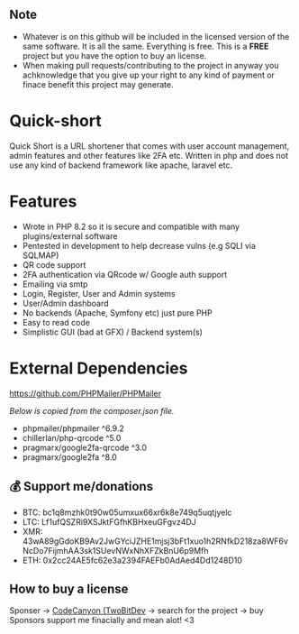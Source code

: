 ## Note 
- Whatever is on this github will be included in the licensed version of the same software. It is all the same. Everything is free. This is a **FREE** project but you have the option to buy an license. 
- When making pull requests/contributing to the project in anyway you achknowledge that you give up your right to any kind of payment or finace benefit this project may generate.

###

# Quick-short
Quick Short is a URL shortener that comes with user account management, admin features and other features like 2FA etc. Written in php and does not use any kind of backend framework like apache, laravel etc.

###

# Features
- Wrote in PHP 8.2 so it is secure and compatible with many plugins/external software
- Pentested in development to help decrease vulns (e.g SQLI via SQLMAP)
- QR code support
- 2FA authentication via QRcode w/ Google auth support
- Emailing via smtp
- Login, Register, User and Admin systems
- User/Admin dashboard
- No backends (Apache, Symfony etc) just pure PHP
- Easy to read code
- Simplistic GUI (bad at GFX) / Backend system(s)

###

# External Dependencies
https://github.com/PHPMailer/PHPMailer

*Below is copied from the composer.json file.*

- phpmailer/phpmailer ^6.9.2
- chillerlan/php-qrcode ^5.0
- pragmarx/google2fa-qrcode ^3.0
- pragmarx/google2fa ^8.0

###

## 💰 Support me/donations
- BTC: bc1q8mzhk0t90w05umxux66xr6k8e749q5uqtjyelc
- LTC: Lf1ufQSZRi9XSJktFGfhKBHxeuGFgvz4DJ
- XMR: 43wA89gGdoKB9Av2JwGYciJZHE1mjsj3bFt1xuo1h2RNfkD218za8WF6vNcDo7FijmhAA3sk1SUevNWxNhXFZkBnU6p9Mfh
- ETH: 0x2cc24AE5fc62e3a2394FAEFb0AdAed4Dd1248D10

## How to buy a license
Sponser -> [CodeCanyon (TwoBitDev](https://codecanyon.net/user/TwoBitDev) -> search for the project -> buy
Sponsors support me finacially and mean alot! <3
